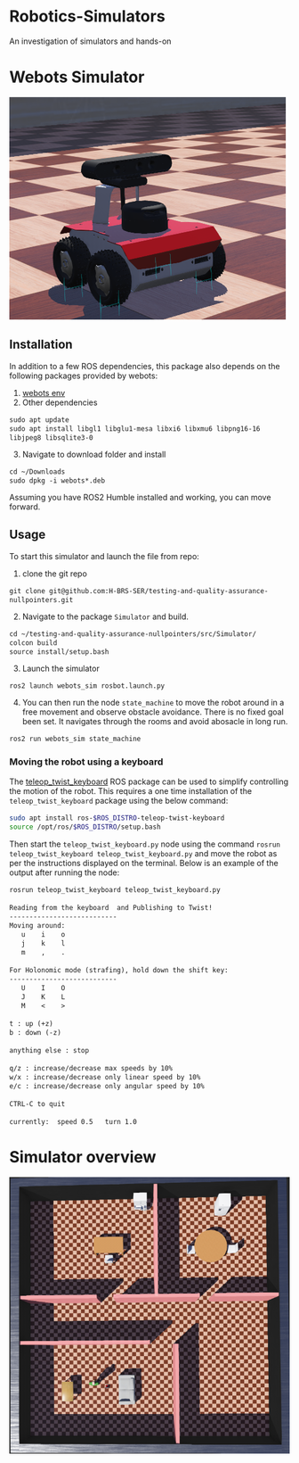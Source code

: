 # Robotics-Simulators

An investigation of simulators and hands-on

# Webots Simulator

![ROSBOT](src/webots_sim/doc/figures/rosbot.png)

## Installation
In addition to a few ROS dependencies, this package also depends on the following packages provided by webots:
1. [webots env](https://cyberbotics.com/#download) 
2. Other dependencies
```
sudo apt update
sudo apt install libgl1 libglu1-mesa libxi6 libxmu6 libpng16-16 libjpeg8 libsqlite3-0
```
3. Navigate to download folder and install
```
cd ~/Downloads
sudo dpkg -i webots*.deb
```


Assuming you have ROS2 Humble installed and working, you can move forward.



## Usage

To start this simulator and launch the file from repo:

1. clone the git repo
```
git clone git@github.com:H-BRS-SER/testing-and-quality-assurance-nullpointers.git
```
2. Navigate to the package `Simulator` and build.
```
cd ~/testing-and-quality-assurance-nullpointers/src/Simulator/
colcon build
source install/setup.bash
```
3. Launch the simulator

~~~sh
ros2 launch webots_sim rosbot.launch.py
~~~


4. You can then run the node `state_machine` to move the robot around in a free movement and observe obstacle avoidance. 
There is no fixed goal been set. It navigates through the rooms and avoid abosacle in long run. 

~~~sh
ros2 run webots_sim state_machine
~~~


### Moving the robot using a keyboard

The [teleop_twist_keyboard](http://wiki.ros.org/teleop_twist_keyboard) ROS package can be used to simplify controlling the motion of the robot. This requires a one time installation of the `teleop_twist_keyboard` package using the below command:

~~~ sh
sudo apt install ros-$ROS_DISTRO-teleop-twist-keyboard
source /opt/ros/$ROS_DISTRO/setup.bash
~~~

Then start the `teleop_twist_keyboard.py` node using the command `rosrun teleop_twist_keyboard teleop_twist_keyboard.py` and move the robot as per the instructions displayed on the terminal. Below is an example of the output after running the node:

~~~
rosrun teleop_twist_keyboard teleop_twist_keyboard.py 

Reading from the keyboard  and Publishing to Twist!
---------------------------
Moving around:
   u    i    o
   j    k    l
   m    ,    .

For Holonomic mode (strafing), hold down the shift key:
---------------------------
   U    I    O
   J    K    L
   M    <    >

t : up (+z)
b : down (-z)

anything else : stop

q/z : increase/decrease max speeds by 10%
w/x : increase/decrease only linear speed by 10%
e/c : increase/decrease only angular speed by 10%

CTRL-C to quit

currently:	speed 0.5	turn 1.0 
~~~

# Simulator overview

![webots](src/webots_sim/doc/figures/webot_simulator.png)


